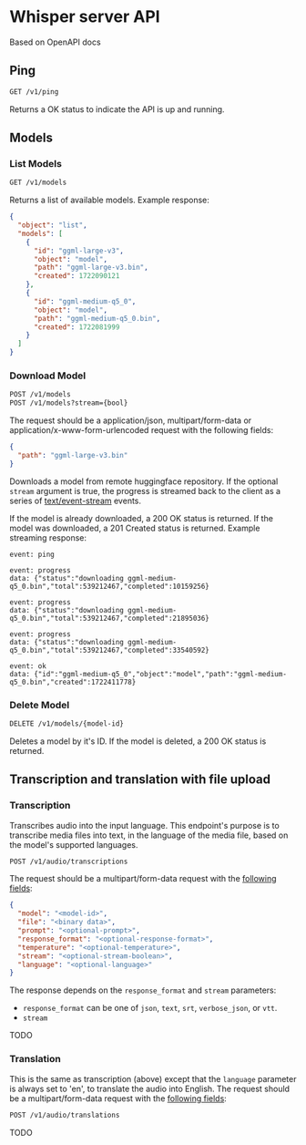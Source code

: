 # Whisper server API

Based on OpenAPI docs

## Ping

```html
GET /v1/ping
```

Returns a OK status to indicate the API is up and running.

## Models

### List Models

```html
GET /v1/models
```

Returns a list of available models. Example response:

```json
{
  "object": "list",
  "models": [
    {
      "id": "ggml-large-v3",
      "object": "model",
      "path": "ggml-large-v3.bin",
      "created": 1722090121
    },
    {
      "id": "ggml-medium-q5_0",
      "object": "model",
      "path": "ggml-medium-q5_0.bin",
      "created": 1722081999
    }
  ]
}
```

### Download Model

```html
POST /v1/models
POST /v1/models?stream={bool}
```

The request should be a application/json, multipart/form-data or application/x-www-form-urlencoded request with the following fields:

```json
{
  "path": "ggml-large-v3.bin"
}
```

Downloads a model from remote huggingface repository. If the optional `stream` argument is true,
the progress is streamed back to the client as a series of [text/event-stream](https://html.spec.whatwg.org/multipage/server-sent-events.html) events.

If the model is already downloaded, a 200 OK status is returned. If the model was downloaded, a 201 Created status is returned.
Example streaming response:

```text
event: ping

event: progress
data: {"status":"downloading ggml-medium-q5_0.bin","total":539212467,"completed":10159256}

event: progress
data: {"status":"downloading ggml-medium-q5_0.bin","total":539212467,"completed":21895036}

event: progress
data: {"status":"downloading ggml-medium-q5_0.bin","total":539212467,"completed":33540592}

event: ok
data: {"id":"ggml-medium-q5_0","object":"model","path":"ggml-medium-q5_0.bin","created":1722411778}
```

### Delete Model

```html
DELETE /v1/models/{model-id}
```

Deletes a model by it's ID. If the model is deleted, a 200 OK status is returned.

## Transcription and translation with file upload

### Transcription

Transcribes audio into the input language. This endpoint's purpose is to transcribe media files into text, in the language of the media file, based on the model's supported languages.

```html
POST /v1/audio/transcriptions
```

The request should be a multipart/form-data request with the [following fields](../pkg/client/gowhisper/schema.go):

```json
{
  "model": "<model-id>",
  "file": "<binary data>",
  "prompt": "<optional-prompt>",
  "response_format": "<optional-response-format>",
  "temperature": "<optional-temperature>",
  "stream": "<optional-stream-boolean>",
  "language": "<optional-language>"
}
```

The response depends on the `response_format` and `stream` parameters:

* `response_format` can be one of `json`, `text`, `srt`, `verbose_json`, or `vtt`.
* `stream`

TODO

### Translation

This is the same as transcription (above) except that the `language` parameter is always set to 'en', to translate the audio into English.
The request should be a multipart/form-data request with the [following fields](../pkg/client/gowhisper/schema.go):

```html
POST /v1/audio/translations
```

TODO
